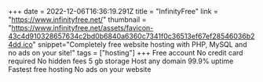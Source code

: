 +++
date = 2022-12-06T16:36:19.291Z
title = "InfinityFree"
link = "https://www.infinityfree.net/"
thumbnail = "https://www.infinityfree.net/assets/favicon-43c4d910328657634c2bd0b6840a6360c7341f0c36513ef67ef28546036b24dd.ico"
snippet="Completely free website hosting with PHP, MySQL and no ads on your site!"
tags = ["hosting"]
+++
Free account
No credit card required
No hidden fees
5 gb storage
Host any domain
99.9% uptime
Fastest free hosting
No ads on your website
